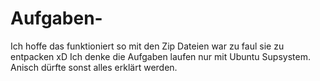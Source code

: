 # Aufgaben-
Ich hoffe das funktioniert so mit den Zip Dateien war zu faul sie zu entpacken xD
Ich denke die Aufgaben laufen nur mit Ubuntu Supsystem.
Anisch dürfte sonst alles erklärt werden.
